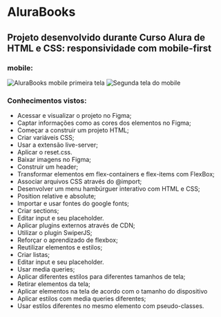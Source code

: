 # AluraBooks

## Projeto desenvolvido durante Curso Alura de HTML e CSS: responsividade com mobile-first 

### mobile:

<img src="https://user-images.githubusercontent.com/114104047/231482187-0630df25-194e-425e-9ec0-00be114c9c25.png" alt="AluraBooks mobile primeira tela" >
<img src="https://user-images.githubusercontent.com/114104047/231483850-26919506-ca78-490c-be27-820ad92e7d82.png" alt="Segunda tela do mobile">



### Conhecimentos vistos:

- Acessar e visualizar o projeto no Figma;
- Captar informações como as cores dos elementos no Figma;
- Começar a construir um projeto HTML;
- Criar variáveis CSS;
- Usar a extensão live-server;
- Aplicar o reset.css.
- Baixar imagens no Figma;
- Construir um header;
- Transformar elementos em flex-containers e flex-items com FlexBox;
- Associar arquivos CSS através do @import;
- Desenvolver um menu hambúrguer interativo com HTML e CSS;
- Position relative e absolute;
- Importar e usar fontes do google fonts;
- Criar sections;
- Editar input e seu placeholder.
- Aplicar plugins externos através de CDN;
- Utilizar o plugin SwiperJS;
- Reforçar o aprendizado de flexbox;
- Reutilizar elementos e estilos;
- Criar listas;
- Editar input e seu placeholder.
- Usar media queries;
- Aplicar diferentes estilos para diferentes tamanhos de tela;
- Retirar elementos da tela;
- Aplicar elementos na tela de acordo com o tamanho do dispositivo
- Aplicar estilos com media queries diferentes;
- Usar estilos diferentes no mesmo elemento com pseudo-classes.

